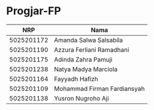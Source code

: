 # Progjar-FP

| NRP | Nama |
| -- | -- |
| 5025201172 | Amanda Salwa Salsabila |
| 5025201190 | Azzura Ferliani Ramadhani |
| 5025201175 | Adinda Zahra Pamuji |
| 5025201238 | Natya Madya Marciola |
| 5025201164 | Fayyadh Hafizh |
| 5025201109 | Mohammad Firman Fardiansyah |
| 5025201138 | Yusron Nugroho Aji | 
